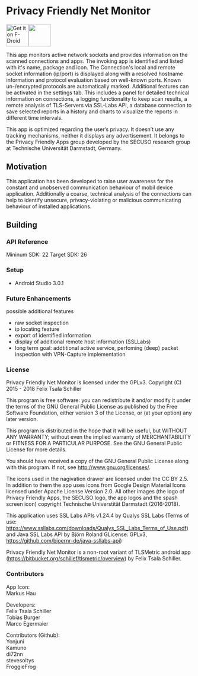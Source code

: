 ﻿# Privacy Friendly Net Monitor #
 
 [<img src="https://f-droid.org/badge/get-it-on.png" alt="Get it on F-Droid" height="60">](https://f-droid.org/app/org.secuso.privacyfriendlynetmonitor)<a href="https://play.google.com/store/apps/details?id=org.secuso.privacyfriendlynetmonitorapp"><img src="https://play.google.com/intl/en_us/badges/images/generic/en_badge_web_generic.png" height="60"></a>

This app monitors active network sockets and provides information on the scanned connections and apps. The invoking app is identified and listed with it's name, package and icon. The Connection's local and remote socket information (ip/port) is displayed along with a resolved hostname information and protocol evaluation based on well-known ports. Known un-/encrypted protocols are automatically marked. Additional features can be activated in the settings tab. This includes a panel for detailed technical information on connections, a logging functionality to keep scan results, a remote analysis of TLS-Servers via SSL-Labs API, a database connection to save selected reports in a history and charts to visualize the reports in different time intervals.

This app is optimized regarding the user’s privacy. It doesn’t use any tracking mechanisms, neither it displays any advertisement. It belongs to the Privacy Friendly Apps group developed by the SECUSO research group at Technische Universität Darmstadt, Germany.

## Motivation ##
This application has been developed to raise user awareness for the constant and unobserved communication behaviour of mobil device application. Additionally a coarse, technical analysis of the connections can help to identify unsecure, privacy-violating or malicious communicating behaviour of installed applications.

## Building ##

### API Reference ###
Mininum SDK: 22 Target SDK: 26 

### Setup ###
* Android Studio 3.0.1

### Future Enhancements ###
possible additional features
- raw socket inspection
- ip locating feature
- export of identified information
- display of additional remote host information (SSLLabs)
- long term goal: addtitional active service, perfoming (deep) packet inspection with VPN-Capture implementation

### License ###

Privacy Friendly Net Monitor is licensed under the GPLv3. Copyright (C) 2015 - 2018 Felix Tsala Schiller

This program is free software: you can redistribute it and/or modify it under the terms of the GNU General Public License as published by the Free Software Foundation, either version 3 of the License, or (at your option) any later version.

This program is distributed in the hope that it will be useful, but WITHOUT ANY WARRANTY; without even the implied warranty of MERCHANTABILITY or FITNESS FOR A PARTICULAR PURPOSE. See the GNU General Public License for more details.

You should have received a copy of the GNU General Public License along with this program. If not, see http://www.gnu.org/licenses/.

The icons used in the nagivation drawer are licensed under the CC BY 2.5. In addition to them the app uses icons from Google Design Material Icons licensed under Apache License Version 2.0. All other images (the logo of Privacy Friendly Apps, the SECUSO logo, the app logos and the spash screen icon) copyright Technische Universtität Darmstadt (2016-2018).

This application uses SSL Labs APIs v1.24.4 by Qualys SSL Labs (Terms of use: https://www.ssllabs.com/downloads/Qualys_SSL_Labs_Terms_of_Use.pdf) and  Java SSL Labs API by Björn Roland GLicense: GPLv3, https://github.com/bjoernr-de/java-ssllabs-api)

Privacy Friendly Net Monitor is a non-root variant of TLSMetric android app (https://bitbucket.org/schillef/tlsmetric/overview) by Felix Tsala Schiller.

### Contributors ###

App Icon:</br>
Markus Hau

Developers:</br>
Felix Tsala Schiller</br>
Tobias Burger</br>
Marco Egermaier

Contributors (Github):</br>
Yonjuni </br>
Kamuno</br>
di72nn</br>
stevesoltys</br>
FroggieFrog 



